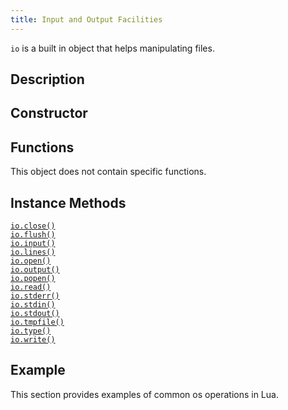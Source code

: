 ```yaml
---
title: Input and Output Facilities
---
```


`io` is a built in object that helps manipulating files.

## Description

## Constructor

## Functions
This object does not contain specific functions.

## Instance Methods

[`io.close()`](#global-objects_io-method_close)  
[`io.flush()`](#global-objects_io-method_flush)  
[`io.input()`](#global-objects_io-method_input)  
[`io.lines()`](#global-objects_io-method_lines)  
[`io.open()`](#global-objects_io-method_open)  
[`io.output()`](#global-objects_io-method_output)  
[`io.popen()`](#global-objects_io-method_popen)  
[`io.read()`](#global-objects_io-method_read)  
[`io.stderr()`](#global-objects_io-method_stderr)  
[`io.stdin()`](#global-objects_io-method_stdin)  
[`io.stdout()`](#global-objects_io-method_stdout)  
[`io.tmpfile()`](#global-objects_io-method_tmpfile)  
[`io.type()`](#global-objects_io-method_type)  
[`io.write()`](#global-objects_io-method_write)  

## Example
This section provides examples of common os operations in Lua.
